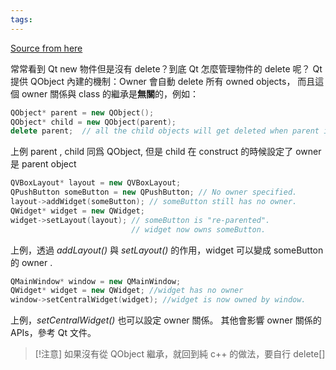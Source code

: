 ```yaml
---
tags:
---
```


[Source from here](https://stackoverflow.com/questions/2491707/memory-management-in-qt/2491976#2491976)


常常看到 Qt new 物件但是沒有 delete？到底 Qt 怎麼管理物件的 delete 呢？
Qt 提供 QObject 內建的機制：Owner 會自動 delete 所有 owned objects， 而且這個 owner 關係與 class 的繼承是**無關**的，例如：

```cpp
QObject* parent = new QObject();
QObject* child = new QObject(parent);
delete parent;  // all the child objects will get deleted when parent is deleted
```

上例 parent , child 同爲 QObject, 但是 child 在 construct 的時候設定了 owner 是 parent object


```cpp
QVBoxLayout* layout = new QVBoxLayout;
QPushButton someButton = new QPushButton; // No owner specified.
layout->addWidget(someButton); // someButton still has no owner.
QWidget* widget = new QWidget;
widget->setLayout(layout); // someButton is "re-parented".
                           // widget now owns someButton.
```

上例，透過  _addLayout()_ 與 _setLayout()_ 的作用，widget 可以變成 someButton 的 owner .

```cpp
QMainWindow* window = new QMainWindow;
QWidget* widget = new QWidget; //widget has no owner
window->setCentralWidget(widget); //widget is now owned by window.
```

上例，_setCentralWidget()_ 也可以設定 owner 關係。
其他會影響 owner 關係的 APIs，參考 Qt 文件。 


> [!注意] 
> 如果沒有從 QObject 繼承，就回到純 c++ 的做法，要自行 delete[]


